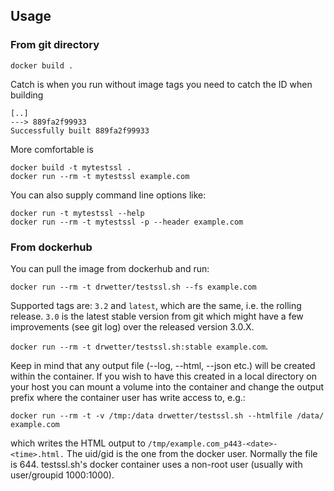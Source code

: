 ## Usage

### From git directory

```
docker build .
```

Catch is when you run without image tags you need to catch the ID when building

```
[..]
---> 889fa2f99933
Successfully built 889fa2f99933
```

More comfortable is

```
docker build -t mytestssl .
docker run --rm -t mytestssl example.com
```

You can also supply command line options like:

```
docker run -t mytestssl --help
docker run --rm -t mytestssl -p --header example.com
```

### From dockerhub

You can pull the image from dockerhub and run:

```
docker run --rm -t drwetter/testssl.sh --fs example.com
```

Supported tags are: ``3.2`` and ``latest``, which are the same, i.e. the rolling release. ``3.0`` is the latest stable version from git which might have a few improvements (see git log) over the released version 3.0.X.

``docker run --rm -t drwetter/testssl.sh:stable example.com``.

Keep in mind that any output file (--log, --html, --json etc.) will be created within the container. If you wish to have this created in a local directory on your host you can mount a volume into the container and change the output prefix where the container user has write access to, e.g.:

```
docker run --rm -t -v /tmp:/data drwetter/testssl.sh --htmlfile /data/ example.com
```

which writes the HTML output to ``/tmp/example.com_p443-<date>-<time>.html.`` The uid/gid is the one from the docker user. Normally the file is 644. testssl.sh's docker container uses a non-root user (usually with user/groupid 1000:1000).
